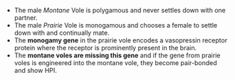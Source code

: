 - The male *Montane* Vole is polygamous and never settles down with one partner.
- The male *Prairie* Vole is monogamous and chooses a female to settle down with and continually mate.
- The **monogamy gene** in the prairie vole encodes a vasopressin receptor protein where the receptor is prominently present in the brain.
- The **montane voles are missing this gene** and if the gene from prairie voles is engineered into the montane vole, they become pair-bonded and show HPI.